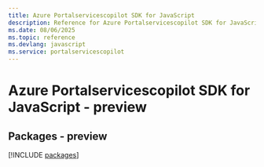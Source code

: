 ```yaml
---
title: Azure Portalservicescopilot SDK for JavaScript
description: Reference for Azure Portalservicescopilot SDK for JavaScript
ms.date: 08/06/2025
ms.topic: reference
ms.devlang: javascript
ms.service: portalservicescopilot
---
```

# Azure Portalservicescopilot SDK for JavaScript - preview
## Packages - preview
[!INCLUDE [packages](portalservicescopilot-index.md)]